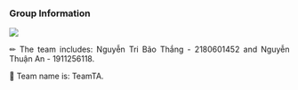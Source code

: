 ### Group Information
<img src="https://user-images.githubusercontent.com/73097560/115834477-dbab4500-a447-11eb-908a-139a6edaec5c.gif">

<p align="justify">
✏ The team includes: Nguyễn Tri Bão Thắng - 2180601452 and Nguyễn Thuận An - 1911256118.
</p>
<p align="justify">
🚀 Team name is: TeamTA.
</p>
